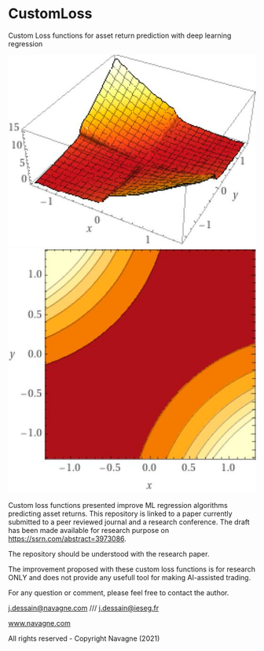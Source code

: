 # CustomLoss
Custom Loss functions for asset return prediction with deep learning regression 

![loss vis1](./vis1.jpeg)
![loss vis2](./vis2.jpeg)

Custom loss functions presented improve ML regression algorithms predicting asset returns. 
This repository is linked to a paper currently submitted to a peer reviewed journal and a research conference. 
The draft has been made available for research purpose on https://ssrn.com/abstract=3973086.

The repository should be understood with the research paper.

The improvement proposed with these custom loss functions is for research ONLY and does not provide any usefull tool for making AI-assisted trading.

For any question or comment, please feel free to contact the author.

j.dessain@navagne.com   ///  j.dessain@ieseg.fr

www.navagne.com

All rights reserved - Copyright Navagne (2021)
